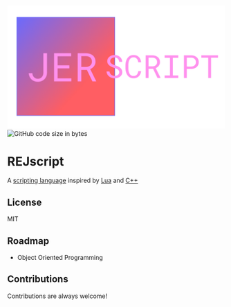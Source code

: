 ![Thumbnail](https://github.com/EclipseLikesSpace/JERscript/blob/master/images/jerscript%20thumb.png)
![GitHub code size in bytes](https://img.shields.io/github/languages/code-size/EclipseLikesSpace/JERscript?style=flat-square)
# REJscript
A [scripting language](https://www.google.com/search?q=scripting+language) inspired by [Lua](https://github.com/lua/lua) and [C++](https://gcc.gnu.org/)

## License
MIT

## Roadmap
- Object Oriented Programming

## Contributions
Contributions are always welcome!
